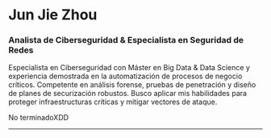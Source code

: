 # Jun Jie Zhou
### Analista de Ciberseguridad & Especialista en Seguridad de Redes

Especialista en Ciberseguridad con Máster en Big Data & Data Science y experiencia demostrada en la automatización de procesos de negocio críticos. Competente en análisis forense, pruebas de penetración y diseño de planes de securización robustos. Busco aplicar mis habilidades para proteger infraestructuras críticas y mitigar vectores de ataque.

No terminadoXDD

---
